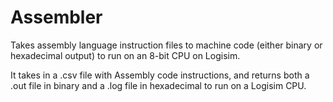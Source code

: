 # Assembler
Takes assembly language instruction files to machine code (either binary or hexadecimal output) to run on an 8-bit CPU on Logisim.  

It takes in a .csv file with Assembly code instructions, and returns both a .out file in binary and a .log file in hexadecimal to run on a Logisim CPU. 
